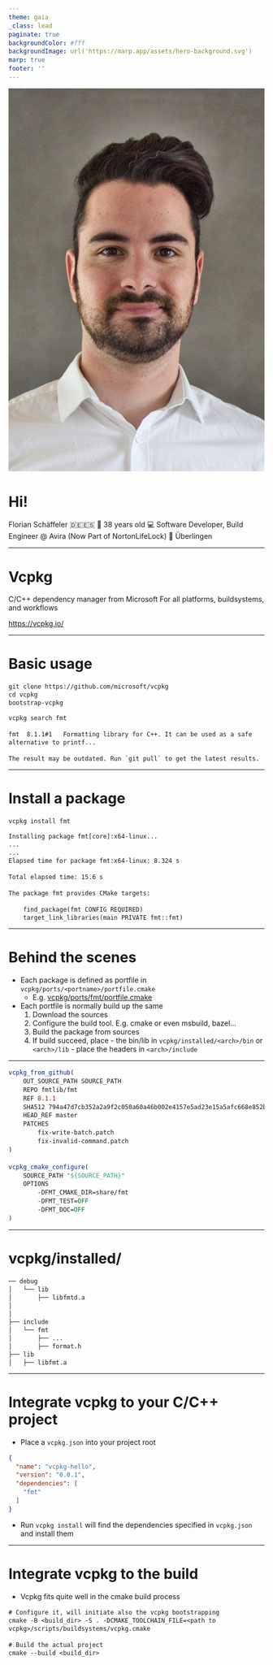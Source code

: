 ```yaml
---
theme: gaia
_class: lead
paginate: true
backgroundColor: #fff
backgroundImage: url('https://marp.app/assets/hero-background.svg')
marp: true
footer: ''
---
```



![grayscale bg left](assets/florian_schaeffeler.jpg)



# Hi!

Florian Schäffeler :de::es:
:birthday: 38 years old
:computer: Software Developer, Build Engineer @ Avira (Now Part of NortonLifeLock)
:round_pushpin: Überlingen

---

# **Vcpkg**

C/C++ dependency manager from Microsoft
For all platforms, buildsystems, and workflows

https://vcpkg.io/

---
# Basic usage

```shell
git clone https://github.com/microsoft/vcpkg
cd vcpkg
bootstrap-vcpkg

```
```shell
vcpkg search fmt

fmt  8.1.1#1   Formatting library for C++. It can be used as a safe alternative to printf...

The result may be outdated. Run `git pull` to get the latest results.
```
---
# Install a package

```shell
vcpkg install fmt
```
```
Installing package fmt[core]:x64-linux...
...
...
Elapsed time for package fmt:x64-linux: 8.324 s

Total elapsed time: 15.6 s

The package fmt provides CMake targets:

    find_package(fmt CONFIG REQUIRED)
    target_link_libraries(main PRIVATE fmt::fmt)

```

---

# Behind the scenes

- Each package is defined as portfile in `vcpkg/ports/<portname>/portfile.cmake`
    - E.g. [vcpkg/ports/fmt/portfile.cmake](https://github.com/microsoft/vcpkg/blob/master/ports/fmt/portfile.cmake) 
- Each portfile is normally build up the same
    1. Download the sources
    2. Configure the build tool. E.g. cmake or even msbuild, bazel...
    3. Build the package from sources
    4. If build succeed, place 
      - the bin/lib in `vcpkg/installed/<arch>/bin` or `<arch>/lib`
      - place the headers in `<arch>/include` 

---

```cmake
vcpkg_from_github(
    OUT_SOURCE_PATH SOURCE_PATH
    REPO fmtlib/fmt
    REF 8.1.1
    SHA512 794a47d7cb352a2a9f2c050a60a46b002e4157e5ad23e15a5afc668e852b1e1847aeee3cda79e266c789ff79310d792060c94976ceef6352e322d60b94e23189
    HEAD_REF master
    PATCHES
        fix-write-batch.patch
        fix-invalid-command.patch
)

vcpkg_cmake_configure(
    SOURCE_PATH "${SOURCE_PATH}"
    OPTIONS
        -DFMT_CMAKE_DIR=share/fmt
        -DFMT_TEST=OFF
        -DFMT_DOC=OFF
)

```

---

# vcpkg/installed/<arch>
```
── debug
│   └── lib
│       ├── libfmtd.a
│      
│      
├── include
│   └── fmt
│       ├── ...
│       ├── format.h
├── lib
│   ├── libfmt.a
```
---

# Integrate vcpkg to your C/C++ project

- Place a `vcpkg.json` into your project root
```json
{
  "name": "vcpkg-hello",
  "version": "0.0.1",
  "dependencies": [
	"fmt"
  ]
}
```
- Run `vcpkg install` will find the dependencies specified in `vcpkg.json` and install them

---

# Integrate vcpkg to the build

- Vcpkg fits quite well in the cmake build process

```shell
# Configure it, will initiate also the vcpkg bootstrapping
cmake -B <build_dir> -S . -DCMAKE_TOOLCHAIN_FILE=<path to vcpkg>/scripts/buildsystems/vcpkg.cmake

# Build the actual project
cmake --build <build_dir>
```
